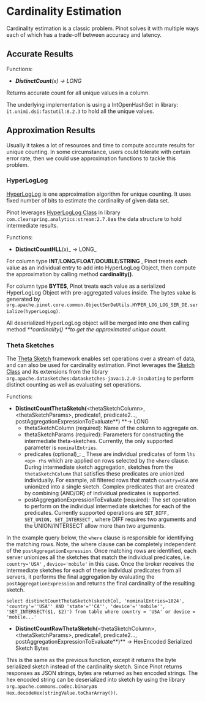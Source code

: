 # Cardinality Estimation

Cardinality estimation is a classic problem. Pinot solves it with multiple ways each of which has a trade-off between accuracy and latency.

## Accurate Results

Functions:

* _**DistinctCount**(x) -> LONG_

Returns accurate count for all unique values in a column.

The underlying implementation is using a IntOpenHashSet in library: `it.unimi.dsi:fastutil:8.2.3` to hold all the unique values.

## Approximation Results

Usually it takes a lot of resources and time to compute accurate results for unique counting. In some circumstance, users could tolerate with certain error rate, then we could use approximation functions to tackle this problem.&#x20;

### HyperLogLog

[HyperLogLog](https://en.wikipedia.org/wiki/HyperLogLog) is one approximation algorithm for unique counting. It uses fixed number of bits to estimate the cardinality of given data set.

Pinot leverages [HyperLogLog Class](https://github.com/addthis/stream-lib/blob/master/src/main/java/com/clearspring/analytics/stream/cardinality/HyperLogLog.java)  in library `com.clearspring.analytics:stream:2.7.0`as the data structure to hold intermediate results.

Functions:

* **DistinctCountHLL**(x)_ -> LONG_

For column type **INT**/**LONG**/**FLOAT**/**DOUBLE**/**STRING** , Pinot treats each value as an individual entry to add into HyperLogLog Object, then compute the approximation by calling method **cardinality()**.

For column type **BYTES**, Pinot treats each value as a serialized HyperLogLog Object with pre-aggregated values inside. The bytes value is generated by `org.apache.pinot.core.common.ObjectSerDeUtils.HYPER_LOG_LOG_SER_DE.serialize(hyperLogLog)`.

All deserialized HyperLogLog object will be merged into one then calling method _**cardinality() **to get the approximated unique count._

### Theta Sketches

The [Theta Sketch](https://datasketches.apache.org/docs/Theta/ThetaSketchFramework.html) framework enables set operations over a stream of data, and can also be used for cardinality estimation. Pinot leverages the [Sketch Class](https://github.com/apache/incubator-datasketches-java/blob/master/src/main/java/org/apache/datasketches/theta/Sketch.java) and its extensions from the library `org.apache.datasketches:datasketches-java:1.2.0-incubating`  to perform distinct counting as well as evaluating set operations.

Functions:

* **DistinctCountThetaSketch(**\<thetaSketchColumn>, \<thetaSketchParams>, predicate1, predicate2..., postAggregationExpressionToEvaluate**) **-> LONG
  * thetaSketchColumn (required): Name of the column to aggregate on.
  * thetaSketchParams (required): Parameters for constructing the intermediate theta-sketches. Currently, the only supported parameter is `nominalEntries`.
  * predicates (optional)_: _ These are individual predicates of form `lhs <op> rhs` which are applied on rows selected by the `where` clause. During intermediate sketch aggregation, sketches from the `thetaSketchColumn` that satisfies these predicates are unionized individually. For example, all filtered rows that match `country=USA` are unionized into a single sketch. Complex predicates that are created by combining (AND/OR) of individual predicates is supported.
  * postAggregationExpressionToEvaluate (required)_:_ The set operation to perform on the individual intermediate sketches for each of the predicates. Currently supported operations are `SET_DIFF, SET_UNION, SET_INTERSECT` , where DIFF requires two arguments and the UNION/INTERSECT allow more than two arguments. &#x20;

In the example query below, the `where` clause is responsible for identifying the matching rows. Note, the where clause can be completely independent of the `postAggregationExpression`. Once matching rows are identified, each server unionizes all the sketches that match the individual predicates, i.e.  `country='USA'` , `device='mobile'` in this case. Once the broker receives the intermediate sketches for each of these individual predicates from all servers, it performs the final aggregation by evaluating the `postAggregationExpression` and returns the final cardinality of the resulting sketch.

`select distinctCountThetaSketch(sketchCol, 'nominalEntries=1024', 'country'=''USA'' AND 'state'=''CA'', 'device'=''mobile'', 'SET_INTERSECT($1, $2)') from table where country = 'USA' or device = 'mobile...' `

* **DistinctCountRawThetaSketch(**\<thetaSketchColumn>, \<thetaSketchParams>, predicate1, predicate2..., postAggregationExpressionToEvaluate**)** -> HexEncoded Serialized Sketch Bytes

This is the same as the previous function, except it returns the byte serialized sketch instead of the cardinality sketch. Since Pinot returns responses as JSON strings, bytes are returned as hex encoded strings. The hex encoded string can be deserialized into sketch by using the library `org.apache.commons.codec.binary`as `Hex.decodeHex(stringValue.toCharArray())`.
